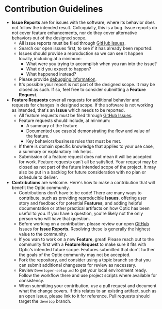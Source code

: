# Contribution Guidelines

- **Issue Reports** are for issues with the software, where its behavior does not follow the intended result. Colloquially, this is a bug. Issue reports do not cover feature enhancements, nor do they cover alternative behaviors out of the designed scope.
    - All issue reports must be filed through [GitHub Issues](https://github.com/opticdev/optic/issues).
    - Search our open issues first, to see if it has already been reported.
    - Issues should provide a reproduction so we can see it happen locally, including at a minimum:
        - What were you trying to accomplish when you ran into the issue?
        - What did you expect to happen?
        - What happened instead?
    - Please provide [debugging information](https://www.useoptic.com/docs/using/troubleshooting).
    - It's possible your report is not part of the designed scope. It may be closed as such. If so, feel free to consider submitting a **Feature Request**.
- **Feature Requests** cover all requests for additional behavior and requests for changes in designed scope. If the software is not working as intended, that's an **Issue** which needs to be reported.
    - All feature requests must be filed through [GitHub Issues](https://github.com/opticdev/optic/issues).
    - Feature requests should include, at minimum:
        - A summary of the feature.
        - Documented use case(s) demonstrating the flow and value of the feature.
        - Key behaviors/business rules that must be met.
    - If there is domain specific knowledge that applies to your use case, a summary or explanatory link helps.
    - Submission of a feature request does not mean it will be accepted for work. Feature requests can't all be satisfied. Your request may be closed as not part of the future intended scope of the project. It may also be put in a backlog for future consideration with no plan or schedule to deliver.
- **Contributions** are welcome. Here's how to make a contribution that will benefit the Optic community.
    - Contributions don't have to be code! There are many ways to contribute, such as providing reproducible **Issues**, offering user story and feedback for potential **Features**, and adding helpful documentation or other practical artifacts on how Optic has been useful to you. If you have a question, you're likely not the only person who will have that question.
    - Before working on a contribution, please review our open [GitHub Issues](https://github.com/opticdev/optic/issues) for **Issue Reports**. Resolving these is generally the highest value to the community.
    - If you wan to work on a new **Feature**, great! Please reach out to the community first with a **Feature Request** to make sure it fits with Optic's intended future scope. Features submitted that don't further the goals of the Optic community may not be accepted.
    - Fork the repository, and consider using a topic branch so that you can submit additional changesets for review as necessary.
    - Review `Developer-setup.md` to get your local environment ready. Follow the workflow there and use project scripts where available for consistency.
    - When submitting your contribution, use a pull request and document what the change covers. If this relates to an existing artifact, such as an open issue, please link to it for reference. Pull requests should target the `develop` branch.
